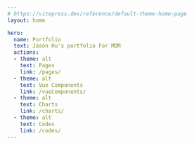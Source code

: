 ```yaml
---
# https://vitepress.dev/reference/default-theme-home-page
layout: home

hero:
  name: Portfolio
  text: Jason Hu's portfolio For MDM
  actions:
  - theme: alt
    text: Pages
    link: /pages/
  - theme: alt
    text: Vue Components
    link: /vueComponents/
  - theme: alt
    text: Charts
    link: /charts/
  - theme: alt
    text: Codes
    link: /codes/
---
```


